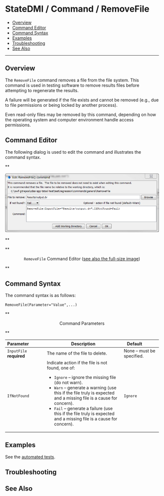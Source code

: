 # StateDMI / Command / RemoveFile #

* [Overview](#overview)
* [Command Editor](#command-editor)
* [Command Syntax](#command-syntax)
* [Examples](#examples)
* [Troubleshooting](#troubleshooting)
* [See Also](#see-also)

-------------------------

## Overview ##

The `RemoveFile` command
removes a file from the file system.  This command is used in testing software to remove results files before attempting to regenerate the results.

A failure will be generated if the file exists and cannot be removed (e.g., due to file permissions or being locked by another process).

Even read-only files may be removed by this command, depending on how the operating system and computer environment handle access permissions.


## Command Editor ##

The following dialog is used to edit the command and illustrates the command syntax.

**<p style="text-align: center;">
![RemoveFile](RemoveFile.png)
</p>**

**<p style="text-align: center;">
`RemoveFile` Command Editor (<a href="../RemoveFile.png">see also the full-size image</a>)
</p>**

## Command Syntax ##

The command syntax is as follows:

```text
RemoveFile(Parameter="Value",...)
```
**<p style="text-align: center;">
Command Parameters
</p>**

| **Parameter**&nbsp;&nbsp;&nbsp;&nbsp;&nbsp;&nbsp;&nbsp;&nbsp;&nbsp;&nbsp;&nbsp;&nbsp; | **Description** | **Default**&nbsp;&nbsp;&nbsp;&nbsp;&nbsp;&nbsp;&nbsp;&nbsp;&nbsp;&nbsp; |
| --------------|-----------------|----------------- |
| `InputFile`<br>**required** | The name of the file to delete. | None – must be specified. |
| `IfNotFound` | Indicate action if the file is not found, one of:<ul><li>`Ignore` – ignore the missing file (do not warn).</li><li>`Warn` – generate a warning (use this if the file truly is expected and a missing file is a cause for concern).</li><li>`Fail` – generate a failure (use this if the file truly is expected and a missing file is a cause for concern).</li></ul> | `Ignore` |

## Examples ##

See the [automated tests](https://github.com/OpenCDSS/cdss-app-statedmi-test/tree/master/test/regression/commands/RemoveFile).

## Troubleshooting ##

## See Also ##

